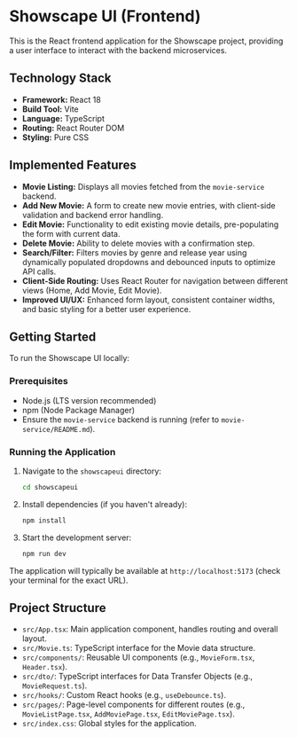 # Showscape UI (Frontend)

This is the React frontend application for the Showscape project, providing a user interface to interact with the backend microservices.

## Technology Stack

*   **Framework:** React 18
*   **Build Tool:** Vite
*   **Language:** TypeScript
*   **Routing:** React Router DOM
*   **Styling:** Pure CSS

## Implemented Features

*   **Movie Listing:** Displays all movies fetched from the `movie-service` backend.
*   **Add New Movie:** A form to create new movie entries, with client-side validation and backend error handling.
*   **Edit Movie:** Functionality to edit existing movie details, pre-populating the form with current data.
*   **Delete Movie:** Ability to delete movies with a confirmation step.
*   **Search/Filter:** Filters movies by genre and release year using dynamically populated dropdowns and debounced inputs to optimize API calls.
*   **Client-Side Routing:** Uses React Router for navigation between different views (Home, Add Movie, Edit Movie).
*   **Improved UI/UX:** Enhanced form layout, consistent container widths, and basic styling for a better user experience.

## Getting Started

To run the Showscape UI locally:

### Prerequisites

*   Node.js (LTS version recommended)
*   npm (Node Package Manager)
*   Ensure the `movie-service` backend is running (refer to `movie-service/README.md`).

### Running the Application

1.  Navigate to the `showscapeui` directory:
    ```bash
    cd showscapeui
    ```
2.  Install dependencies (if you haven't already):
    ```bash
    npm install
    ```
3.  Start the development server:
    ```bash
    npm run dev
    ```

The application will typically be available at `http://localhost:5173` (check your terminal for the exact URL).

## Project Structure

*   `src/App.tsx`: Main application component, handles routing and overall layout.
*   `src/Movie.ts`: TypeScript interface for the Movie data structure.
*   `src/components/`: Reusable UI components (e.g., `MovieForm.tsx`, `Header.tsx`).
*   `src/dto/`: TypeScript interfaces for Data Transfer Objects (e.g., `MovieRequest.ts`).
*   `src/hooks/`: Custom React hooks (e.g., `useDebounce.ts`).
*   `src/pages/`: Page-level components for different routes (e.g., `MovieListPage.tsx`, `AddMoviePage.tsx`, `EditMoviePage.tsx`).
*   `src/index.css`: Global styles for the application.